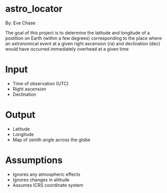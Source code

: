 # astro_locator

By: Eve Chase

The goal of this project is to determine the latitude and longitude of a postition on Earth (within a few degrees) corresponding to the place where an astronomical event at a given right ascension (ra) and declination (dec) would have occurred immediately overhead at a given time

# Input
- Time of observation (UTC)
- Right ascension
- Declination

# Output
- Latitude
- Longitude
- Map of zenith angle across the globe

# Assumptions
- Ignores any atmospheric effects
- Ignores changes in altitude
- Assumes ICRS coordinate system

